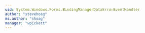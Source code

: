 ```yaml
---
uid: System.Windows.Forms.BindingManagerDataErrorEventHandler
author: "stevehoag"
ms.author: "shoag"
manager: "wpickett"
---
```


